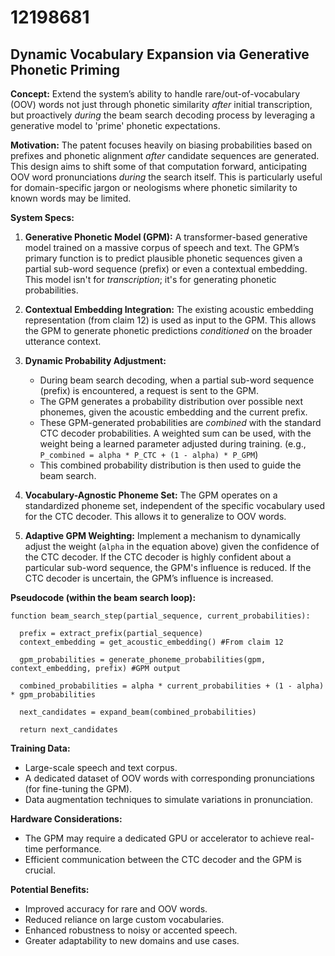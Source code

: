 # 12198681

## Dynamic Vocabulary Expansion via Generative Phonetic Priming

**Concept:** Extend the system’s ability to handle rare/out-of-vocabulary (OOV) words not just through phonetic similarity *after* initial transcription, but proactively *during* the beam search decoding process by leveraging a generative model to 'prime' phonetic expectations.

**Motivation:** The patent focuses heavily on biasing probabilities based on prefixes and phonetic alignment *after* candidate sequences are generated. This design aims to shift some of that computation forward, anticipating OOV word pronunciations *during* the search itself. This is particularly useful for domain-specific jargon or neologisms where phonetic similarity to known words may be limited.

**System Specs:**

1.  **Generative Phonetic Model (GPM):** A transformer-based generative model trained on a massive corpus of speech and text. The GPM’s primary function is to predict plausible phonetic sequences given a partial sub-word sequence (prefix) or even a contextual embedding.  This model isn't for *transcription*; it's for generating phonetic probabilities.

2.  **Contextual Embedding Integration:** The existing acoustic embedding representation (from claim 12) is used as input to the GPM. This allows the GPM to generate phonetic predictions *conditioned* on the broader utterance context.

3.  **Dynamic Probability Adjustment:**
    *   During beam search decoding, when a partial sub-word sequence (prefix) is encountered, a request is sent to the GPM.
    *   The GPM generates a probability distribution over possible next phonemes, given the acoustic embedding and the current prefix.
    *   These GPM-generated probabilities are *combined* with the standard CTC decoder probabilities.  A weighted sum can be used, with the weight being a learned parameter adjusted during training.  (e.g.,  `P_combined = alpha * P_CTC + (1 - alpha) * P_GPM`)
    *   This combined probability distribution is then used to guide the beam search.

4.  **Vocabulary-Agnostic Phoneme Set:** The GPM operates on a standardized phoneme set, independent of the specific vocabulary used for the CTC decoder. This allows it to generalize to OOV words.

5. **Adaptive GPM Weighting:** Implement a mechanism to dynamically adjust the weight (`alpha` in the equation above) given the confidence of the CTC decoder. If the CTC decoder is highly confident about a particular sub-word sequence, the GPM's influence is reduced. If the CTC decoder is uncertain, the GPM’s influence is increased.

**Pseudocode (within the beam search loop):**

```
function beam_search_step(partial_sequence, current_probabilities):

  prefix = extract_prefix(partial_sequence)
  context_embedding = get_acoustic_embedding() #From claim 12

  gpm_probabilities = generate_phoneme_probabilities(gpm, context_embedding, prefix) #GPM output

  combined_probabilities = alpha * current_probabilities + (1 - alpha) * gpm_probabilities

  next_candidates = expand_beam(combined_probabilities)

  return next_candidates
```

**Training Data:**

*   Large-scale speech and text corpus.
*   A dedicated dataset of OOV words with corresponding pronunciations (for fine-tuning the GPM).
*   Data augmentation techniques to simulate variations in pronunciation.

**Hardware Considerations:**

*   The GPM may require a dedicated GPU or accelerator to achieve real-time performance.
*   Efficient communication between the CTC decoder and the GPM is crucial.

**Potential Benefits:**

*   Improved accuracy for rare and OOV words.
*   Reduced reliance on large custom vocabularies.
*   Enhanced robustness to noisy or accented speech.
*   Greater adaptability to new domains and use cases.